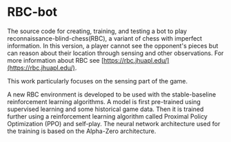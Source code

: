 # RBC-bot
The source code for creating, training, and testing a bot to play reconnaissance-blind-chess(RBC), a variant of chess with imperfect information. In this version, a player cannot see the opponent's pieces but can reason about their location through sensing and other observations. For more information about RBC see [https://rbc.jhuapl.edu/](https://rbc.jhuapl.edu/).

This work particularly focuses on the sensing part of the game. 

A new RBC environment is developed to be used with the stable-baseline reinforcement learning algorithms. 
A model is first pre-trained using supervised learning and some historical game data. Then it is trained further using a reinforcement learning algorithm called Proximal Policy Optimization (PPO) and self-play.
The neural network architecture used for the training is based on the Alpha-Zero architecture.
